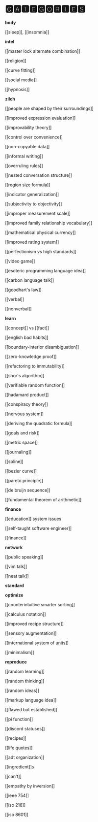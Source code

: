 # 🅲🅰🆃🅴🅶🅾🆁🅸🅴🆂

**body**

[[sleep]], [[insomnia]]

**intel**

[[master lock alternate combination]]

[[religion]]

[[curve fitting]]

[[social media]]

[[hypnosis]]

**zilch**

[[people are shaped by their surroundings]]

[[improved expression evaluation]]

[[improvability theory]]

[[control over convenience]]

[[non-copyable data]]

[[informal writing]]

[[overruling rules]]

[[nested conversation structure]]

[[region size formula]]

[[indicator generalization]]

[[subjectivity to objectivity]]

[[improper measurement scale]]

[[improved family relationship vocabulary]]

[[mathematical physical currency]]

[[improved rating system]]

[[perfectionism vs high standards]]

[[video game]]

[[esoteric programming language idea]]

[[carbon language talk]]

[[goodhart's law]]

[[verbal]]

[[nonverbal]]

**learn**

[[concept]] vs [[fact]]

[[english bad habits]]

[[boundary-interior disambiguation]]

[[zero-knowledge proof]]

[[refactoring to immutability]]

[[shor's algorithm]]

[[verifiable random function]]

[[hadamard product]]

[[conspiracy theory]]

[[nervous system]]

[[deriving the quadratic formula]]

[[goals and risk]]

[[metric space]]

[[journaling]]

[[spline]]

[[bezier curve]]

[[pareto principle]]

[[de bruijn sequence]]

[[fundamental theorem of arithmetic]]

**finance**

[[education]] system issues

[[self-taught software engineer]]

[[finance]]

**network**

[[public speaking]]

[[vim talk]]

[[neat talk]]

**standard**

**optimize**

[[counterintuitive smarter sorting]]

[[calculus notation]]

[[improved recipe structure]]

[[sensory augmentation]]

[[international system of units]]

[[minimalism]]

**reproduce**

[[random learning]]

[[random thinking]]

[[random ideas]]

[[markup language idea]]

[[flawed but established]]

[[pi function]]

[[discord statuses]]

[[recipes]]

[[life quotes]]

[[adt organization]]

[[ingredient]]s

[[can't]]

[[empathy by inversion]]

[[ieee 754]]

[[iso 216]]

[[iso 8601]]
